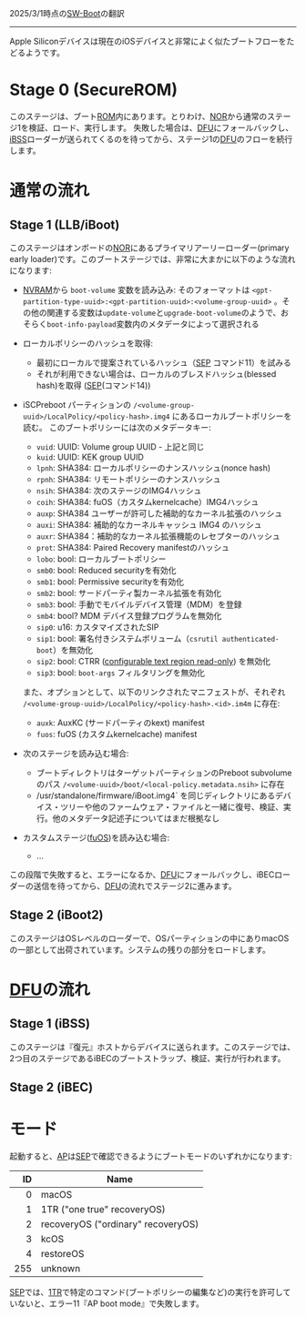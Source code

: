 2025/3/1時点の[SW-Boot](https://github.com/AsahiLinux/docs/blob/main/docs/SW-Boot.md)の翻訳

---
Apple Siliconデバイスは現在のiOSデバイスと非常によく似たブートフローをたどるようです。

# Stage 0 (SecureROM)

このステージは、ブート[ROM](Glossary.md#r)内にあります。とりわけ、[NOR](Glossary.md#n)から通常のステージ1を検証、ロード、実行します。
失敗した場合は、[DFU](Glossary.md#d)にフォールバックし、[iBSS](Glossary.md#i)ローダーが送られてくるのを待ってから、ステージ1の[DFU](Glossary.md#d)のフローを続行します。

# 通常の流れ

## Stage 1 (LLB/iBoot)

このステージはオンボードの[NOR](Glossary.md#n)にあるプライマリアーリーローダー(primary early loader)です。このブートステージでは、非常に大まかに以下のような流れになります:

* [NVRAM](Glossary.md#n)から `boot-volume` 変数を読み込み: そのフォーマットは `<gpt-partition-type-uuid>:<gpt-partition-uuid>:<volume-group-uuid>` 。その他の関連する変数は`update-volume`と`upgrade-boot-volume`のようで、おそらく`boot-info-payload`変数内のメタデータによって選択される
* ローカルポリシーのハッシュを取得:
  - 最初にローカルで提案されているハッシュ（[SEP](Glossary.md#s) コマンド11）を試みる
  - それが利用できない場合は、ローカルのブレスドハッシュ(blessed hash)を取得 ([SEP](Glossary.md#s)(コマンド14))
* iSCPreboot パーティションの `/<volume-group-uuid>/LocalPolicy/<policy-hash>.img4` にあるローカルブートポリシーを読む。
このブートポリシーには次のメタデータキー:
  - `vuid`: UUID: Volume group UUID - 上記と同じ
  - `kuid`: UUID: KEK group UUID
  - `lpnh`: SHA384: ローカルポリシーのナンスハッシュ(nonce hash)
  - `rpnh`: SHA384: リモートポリシーのナンスハッシュ
  - `nsih`: SHA384: 次のステージのIMG4ハッシュ
  - `coih`: SHA384: fuOS（カスタムkernelcache）IMG4ハッシュ
  - `auxp`: SHA384 ユーザーが許可した補助的なカーネル拡張のハッシュ
  - `auxi`: SHA384: 補助的なカーネルキャッシュ IMG4 のハッシュ
  - `auxr`: SHA384：補助的なカーネル拡張機能のレセプターのハッシュ
  - `prot`: SHA384: Paired Recovery manifestのハッシュ
  - `lobo`: bool: ローカルブートポリシー
  - `smb0`: bool: Reduced securityを有効化
  - `smb1`: bool: Permissive securityを有効化
  - `smb2`: bool: サードパーティ製カーネル拡張を有効化
  - `smb3`: bool: 手動でモバイルデバイス管理（MDM）を登録
  - `smb4`: bool? MDM デバイス登録プログラムを無効化
  - `sip0`: u16: カスタマイズされたSIP
  - `sip1`: bool: 署名付きシステムボリューム（`csrutil authenticated-boot`）を無効化
  - `sip2`: bool: CTRR ([configurable text region read-only](https://keith.github.io/xcode-man-pages/bputil.1.html)) を無効化
  - `sip3`: bool: `boot-args` フィルタリングを無効化

  また、オプションとして、以下のリンクされたマニフェストが、それぞれ `/<volume-group-uuid>/LocalPolicy/<policy-hash>.<id>.im4m` に存在:
  - `auxk`: AuxKC (サードパーティのkext) manifest
  - `fuos`: fuOS (カスタムkernelcache) manifest

* 次のステージを読み込む場合:

  - ブートディレクトリはターゲットパーティションのPreboot subvolumeのパス `/<volume-uuid>/boot/<local-policy.metadata.nsih>` に存在
  - <boot-dir>/usr/standalone/firmware/iBoot.img4` を同じディレクトリにあるデバイス・ツリーや他のファームウェア・ファイルと一緒に復号、検証、実行。他のメタデータ記述子についてはまだ根拠なし

* カスタムステージ([fuOS](Glossary.md#f))を読み込む場合:

  - ...

この段階で失敗すると、エラーになるか、[DFU](Glossary.md#d)にフォールバックし、iBECローダーの送信を待ってから、[DFU](Glossary.md#d)の流れでステージ2に進みます。

## Stage 2 (iBoot2)

このステージはOSレベルのローダーで、OSパーティションの中にありmacOSの一部として出荷されています。システムの残りの部分をロードします。

# [DFU](Glossary#d)の流れ

## Stage 1 (iBSS)

このステージは『復元』ホストからデバイスに送られます。このステージでは、2つ目のステージであるiBECのブートストラップ、検証、実行が行われます。

## Stage 2 (iBEC)

# モード

起動すると、[AP](Glossary.md#a)は[SEP](Glossary.md#s)で確認できるようにブートモードのいずれかになります:

|  ID | Name                                      |
|----:|-------------------------------------------|
|   0 | macOS                                     |
|   1 | 1TR ("one true" recoveryOS)        |
|   2 | recoveryOS ("ordinary" recoveryOS) |
|   3 | kcOS                                      |
|   4 | restoreOS                                 |
| 255 | unknown                                   |

[SEP](Glossary.md#s)では、[1TR](Glossary.md#1)で特定のコマンド(ブートポリシーの編集など)の実行を許可していないと、エラー11『AP boot mode』で失敗します。
